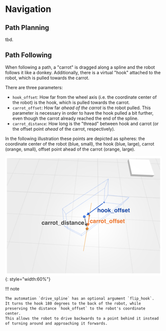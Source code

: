 # Navigation

## Path Planning

tbd.

## Path Following

When following a path, a "carrot" is dragged along a spline and the robot follows it like a donkey. Additionally, there is a virtual "hook" attached to the robot, which is pulled towards the carrot.

There are three parameters:

- `hook_offset`: How far from the wheel axis (i.e. the coordinate center of the robot) is the hook, which is pulled towards the carrot.
- `carrot_offset`: How far _ahead of the carrot_ is the robot pulled. This parameter is necessary in order to have the hook pulled a bit further, even though the carrot already reached the end of the spline.
- `carrot_distance`: How long is the "thread" between hook and carrot (or the offset point _ahead_ of the carrot, respectively).

In the following illustration these points are depicted as spheres: the coordinate center of the robot (blue, small), the hook (blue, large), carrot (orange, small), offset point ahead of the carrot (orange, large).

![Navigation Geometry](navigation_geometry.png){: style="width:60%"}

!!! note

    The automation `drive_spline` has an optional argument `flip_hook`.
    It turns the hook 180 degrees to the back of the robot, while preserving the distance `hook_offset` to the robot's coordinate center.
    This allows the robot to drive backwards to a point behind it instead of turning around and approaching it forwards.
